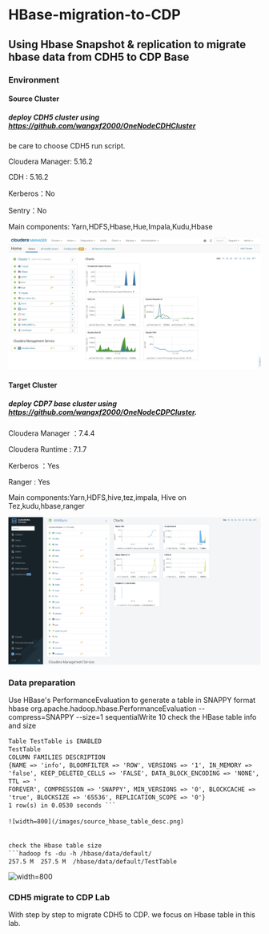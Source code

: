 # HBase-migration-to-CDP

## Using Hbase Snapshot & replication to migrate hbase data from CDH5 to CDP Base

### Environment
#### Source Cluster
##### deploy CDH5 cluster using https://github.com/wangxf2000/OneNodeCDHCluster
be care to choose CDH5 run script. 

Cloudera Manager: 5.16.2 

CDH : 5.16.2 

Kerberos：No 

Sentry：No 

Main components: Yarn,HDFS,Hbase,Hue,Impala,Kudu,Hbase 

![width=800](/images/CDH5_components.jpg)

#### Target Cluster
##### deploy CDP7 base cluster using https://github.com/wangxf2000/OneNodeCDPCluster.
Cloudera Manager ：7.4.4 

Cloudera Runtime : 7.1.7 

Kerberos ：Yes 

Ranger : Yes

Main components:Yarn,HDFS,hive,tez,impala, Hive on Tez,kudu,hbase,ranger

![width=800](/images/CDP_components.jpg)


### Data preparation
Use HBase's PerformanceEvaluation to generate a table in SNAPPY format
hbase org.apache.hadoop.hbase.PerformanceEvaluation --compress=SNAPPY --size=1 sequentialWrite 10
check the HBase table info and size
```hbase(main):003:0> desc 'TestTable'
Table TestTable is ENABLED
TestTable
COLUMN FAMILIES DESCRIPTION
{NAME => 'info', BLOOMFILTER => 'ROW', VERSIONS => '1', IN_MEMORY => 'false', KEEP_DELETED_CELLS => 'FALSE', DATA_BLOCK_ENCODING => 'NONE', TTL => '
FOREVER', COMPRESSION => 'SNAPPY', MIN_VERSIONS => '0', BLOCKCACHE => 'true', BLOCKSIZE => '65536', REPLICATION_SCOPE => '0'}
1 row(s) in 0.0530 seconds ```

![width=800](/images/source_hbase_table_desc.png)


check the Hbase table size 
```hadoop fs -du -h /hbase/data/default/
257.5 M  257.5 M  /hbase/data/default/TestTable
```

![width=800](/images/source_hbase_table_size.png)

### CDH5 migrate to CDP Lab
With step by step to migrate CDH5 to CDP. we focus on Hbase table in this lab.





